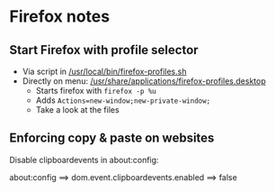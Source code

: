 # Firefox notes

## Start Firefox with profile selector

* Via script in [/usr/local/bin/firefox-profiles.sh](usr/local/bin/firefox-profiles.sh)
* Directly on menu: [/usr/share/applications/firefox-profiles.desktop](usr/share/applications/firefox-profiles.desktop)
  * Starts firefox with ```firefox -p %u```
  * Adds ```Actions=new-window;new-private-window;```
  * Take a look at the files

## Enforcing copy & paste on websites

Disable clipboardevents in about:config:

about:config ==> dom.event.clipboardevents.enabled ==> false

